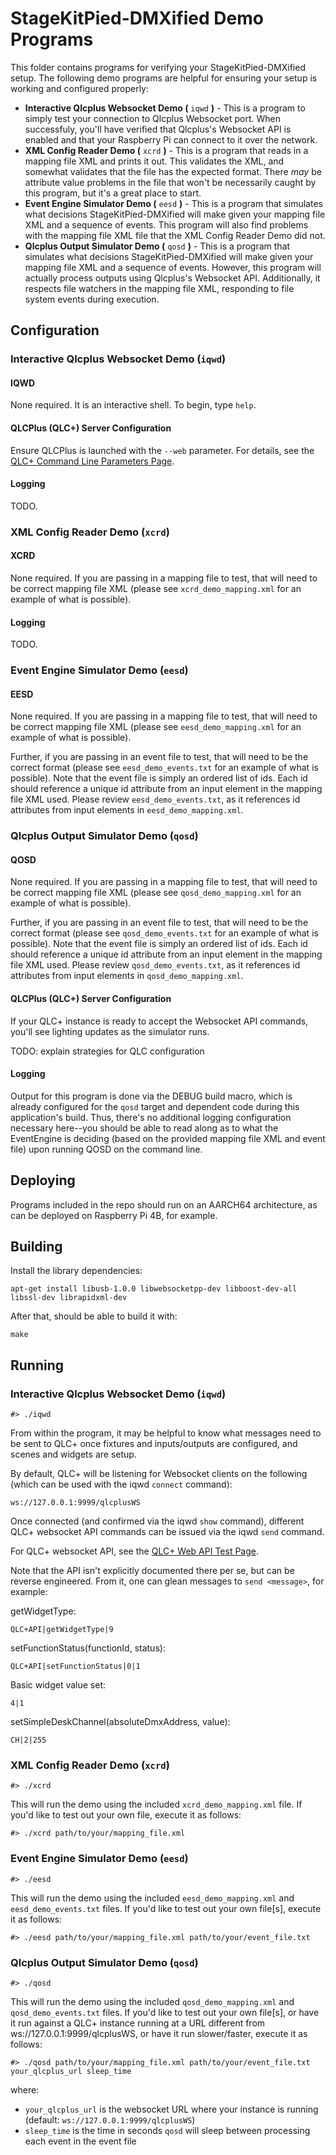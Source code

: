 # StageKitPied-DMXified Demo Programs 

This folder contains programs for verifying your StageKitPied-DMXified setup.  The following demo programs are helpful for ensuring your setup is working and configured properly:
* __Interactive Qlcplus Websocket Demo (__ `iqwd` __)__  - This is a program to simply test your connection to Qlcplus Websocket port.  When successfuly, you'll have verified that Qlcplus's Websocket API is enabled and that your Raspberry Pi can connect to it over the network.
* __XML Config Reader Demo (__ `xcrd` __)__  - This is a program that reads in a mapping file XML and prints it out.  This validates the XML, and somewhat validates that the file has the expected format.  There  _may_  be attribute value problems in the file that won't be necessarily caught by this program, but it's a great place to start.
* __Event Engine Simulator Demo (__ `eesd` __)__  - This is a program that simulates what decisions StageKitPied-DMXified will make given your mapping file XML and a sequence of events.  This program will also find problems with the mapping file XML file that the XML Config Reader Demo did not.
* __Qlcplus Output Simulator Demo (__ `qosd` __)__  - This is a program that simulates what decisions StageKitPied-DMXified will make given your mapping file XML and a sequence of events.  However, this program will actually process <qlcOutput> outputs using Qlcplus's Websocket API.  Additionally, it respects <fileExistsInput> file watchers in the mapping file XML, responding to file system events during execution.

## Configuration

### Interactive Qlcplus Websocket Demo (`iqwd`)

#### IQWD

None required.  It is an interactive shell.  To begin, type `help`.

#### QLCPlus (QLC+) Server Configuration

Ensure QLCPlus is launched with the `--web` parameter.  For details, see the
[QLC+ Command Line Parameters Page](https://www.qlcplus.org/docs/html_en_EN/commandlineparameters.html).

#### Logging

TODO.

### XML Config Reader Demo (`xcrd`)

#### XCRD

None required.  If you are passing in a mapping file to test, that will need to be correct mapping file XML (please see `xcrd_demo_mapping.xml` for an example of what is possible).

#### Logging

TODO.

### Event Engine Simulator Demo (`eesd`)

#### EESD

None required.  If you are passing in a mapping file to test, that will need to be correct mapping file XML (please see `eesd_demo_mapping.xml` for an example of what is possible).  

Further, if you are passing in an event file to test, that will need to be the correct format (please see `eesd_demo_events.txt` for an example of what is possible).  Note that the event file is simply an ordered list of ids.  Each id should reference a unique id attribute from an input element in the mapping file XML used.  Please review `eesd_demo_events.txt`, as it references id attributes from input elements in `eesd_demo_mapping.xml`.

### Qlcplus Output Simulator Demo (`qosd`)

#### QOSD

None required.  If you are passing in a mapping file to test, that will need to be correct mapping file XML (please see `qosd_demo_mapping.xml` for an example of what is possible).  

Further, if you are passing in an event file to test, that will need to be the correct format (please see `qosd_demo_events.txt` for an example of what is possible).  Note that the event file is simply an ordered list of ids.  Each id should reference a unique id attribute from an input element in the mapping file XML used.  Please review `qosd_demo_events.txt`, as it references id attributes from input elements in `qosd_demo_mapping.xml`.

#### QLCPlus (QLC+) Server Configuration

If your QLC+ instance is ready to accept the Websocket API commands, you'll see lighting updates as the simulator runs. 

TODO:  explain strategies for QLC configuration

#### Logging

Output for this program is done via the DEBUG build macro, which is already configured for the `qosd` target and dependent code during this application's build.  Thus, there's no additional logging configuration necessary here--you should be able to read along as to what the EventEngine is deciding (based on the provided mapping file XML and event file) upon running QOSD on the command line.

## Deploying

Programs included in the repo should run on an AARCH64 architecture, as can be deployed on Raspberry Pi 4B, for example.

## Building

Install the library dependencies:

```
apt-get install libusb-1.0.0 libwebsocketpp-dev libboost-dev-all libssl-dev librapidxml-dev
```

After that, should be able to build it with:

```
make
```

## Running

### Interactive Qlcplus Websocket Demo (`iqwd`)

```
#> ./iqwd
```

From within the program, it may be helpful to know what messages need to be sent to QLC+ once fixtures and inputs/outputs are configured, and scenes and widgets are setup.

By default, QLC+ will be listening for Websocket clients on the following (which can be used with the iqwd `connect` command):

```
ws://127.0.0.1:9999/qlcplusWS
```

Once connected (and confirmed via the iqwd `show` command), different QLC+ websocket API commands can be issued via the iqwd `send` command.

For QLC+ websocket API, see the [QLC+ Web API Test Page](https://www.qlcplus.org/Test_Web_API.html).

Note that the API isn't explicitly documented there per se, but can be reverse engineered.  From it, one can glean messages to `send <message>`, for example:

getWidgetType:

```
QLC+API|getWidgetType|9
```

setFunctionStatus(functionId, status):

```
QLC+API|setFunctionStatus|0|1
```

Basic widget value set:

```
4|1
```

setSimpleDeskChannel(absoluteDmxAddress, value):

```
CH|2|255
```

### XML Config Reader Demo (`xcrd`)

```
#> ./xcrd
```

This will run the demo using the included `xcrd_demo_mapping.xml` file.  If you'd like to test out your own file, execute it as follows:

```
#> ./xcrd path/to/your/mapping_file.xml
```

### Event Engine Simulator Demo (`eesd`)

```
#> ./eesd
```

This will run the demo using the included `eesd_demo_mapping.xml` and `eesd_demo_events.txt` files.  If you'd like to test out your own file[s], execute it as follows:

```
#> ./eesd path/to/your/mapping_file.xml path/to/your/event_file.txt
```

### Qlcplus Output Simulator Demo (`qosd`)

```
#> ./qosd
```

This will run the demo using the included `qosd_demo_mapping.xml` and `qosd_demo_events.txt` files.  If you'd like to test out your own file[s], or have it run against a QLC+ instance running at a URL different from ws://127.0.0.1:9999/qlcplusWS, or have it run slower/faster, execute it as follows:

```
#> ./qosd path/to/your/mapping_file.xml path/to/your/event_file.txt your_qlcplus_url sleep_time
```
where:
* `your_qlcplus_url` is the websocket URL where your instance is running (default: `ws://127.0.0.1:9999/qlcplusWS`)
* `sleep_time` is the time in seconds `qosd` will sleep between processing each event in the event file